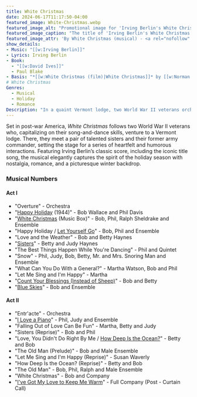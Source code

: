 ```yaml
---
title: White Christmas
date: 2024-06-17T11:17:50-04:00
featured_image: White-Christmas.webp
featured_image_alt: "Promotional image for 'Irving Berlin's White Christmas The Musical,' featuring the show's title in festive green and white lettering adorned with holly berries, set against a luxurious red velvet background."
featured_image_caption: "The title of 'Irving Berlin's White Christmas The Musical' is elegantly presented with festive decorations on a rich red velvet backdrop."
featured_image_attr: 'By White Christmas (musical) - <a rel="nofollow" class="external free" href="http://news.vanderbilt.edu/2012/10/tpac-discounts-christmas/">http://news.vanderbilt.edu/2012/10/tpac-discounts-christmas/</a>, <a href="//en.wikipedia.org/wiki/File:White_Christmas_(musical).jpg" title="Fair use of copyrighted material in the context of White Christmas (musical)">Fair use</a>, <a href="https://en.wikipedia.org/w/index.php?curid=39862979">Link</a>'
show_details:
- Music: "[[w:Irving Berlin]]"
- Lyrics: Irving Berlin
- Book: 
  - "[[w:David Ives]]"
  - Paul Blake
- Basis: "*[[w:White Christmas (film)|White Christmas]]* by [[w:Norman Krasna]], [[w:Norman Panama]] & [[w:Melvin Frank]]"
# White Christmas
Genres:
  - Musical
  - Holiday
  - Romance
Description: "In a quaint Vermont lodge, two World War II veterans orchestrate a musical revue with hopes of rejuvenating their former commander’s struggling business. Amidst the backdrop of falling snow and festive melodies, unexpected romances blossom, creating a tapestry of warmth and camaraderie in the winter chill."
---
```

Set in post-war America, *White Christmas* follows two World War II veterans who, capitalizing on their song-and-dance skills, venture to a Vermont lodge. There, they meet a pair of talented sisters and their former army commander, setting the stage for a series of heartfelt and humorous interactions. Featuring Irving Berlin’s classic score, including the iconic title song, the musical elegantly captures the spirit of the holiday season with nostalgia, romance, and a picturesque winter backdrop.

### Musical Numbers

#### Act I

-   "Overture" - Orchestra
-   "[Happy Holiday](https://en.wikipedia.org/wiki/Happy_Holiday_(song) "Happy Holiday (song)")  (1944)" - Bob Wallace and Phil Davis
-   "[White Christmas](https://en.wikipedia.org/wiki/White_Christmas_(song) "White Christmas (song)")  (Music Box)" - Bob, Phil, Ralph Sheldrake and Ensemble
-   "Happy Holiday /  [Let Yourself Go](https://en.wikipedia.org/wiki/Let_Yourself_Go_(Irving_Berlin_song) "Let Yourself Go (Irving Berlin song)")" - Bob, Phil and Ensemble
-   "Love and the Weather" - Bob and Betty Haynes
-   "[Sisters](https://en.wikipedia.org/wiki/Sisters_(song) "Sisters (song)")" - Betty and Judy Haynes
-   "The Best Things Happen While You're Dancing" - Phil and Quintet
-   "Snow" - Phil, Judy, Bob, Betty, Mr. and Mrs. Snoring Man and Ensemble
-   "What Can You Do With a General?" - Martha Watson, Bob and Phil
-   "Let Me Sing and I'm Happy" - Martha
-   "[Count Your Blessings (Instead of Sheep)](https://en.wikipedia.org/wiki/Count_Your_Blessings_(Instead_of_Sheep) "Count Your Blessings (Instead of Sheep)")" - Bob and Betty
-   "[Blue Skies](https://en.wikipedia.org/wiki/Blue_Skies_(Irving_Berlin_song) "Blue Skies (Irving Berlin song)")" - Bob and Ensemble

#### Act II

-   "Entr'acte" - Orchestra
-   "[I Love a Piano](https://en.wikipedia.org/wiki/I_Love_a_Piano "I Love a Piano")" - Phil, Judy and Ensemble
-   "Falling Out of Love Can Be Fun" - Martha, Betty and Judy
-   "Sisters (Reprise)" - Bob and Phil
-   "Love, You Didn't Do Right By Me /  [How Deep Is the Ocean?](https://en.wikipedia.org/wiki/How_Deep_Is_the_Ocean%3F "How Deep Is the Ocean?")" - Betty and Bob
-   "The Old Man (Prelude)" - Bob and Male Ensemble
-   "Let Me Sing and I'm Happy (Reprise)" - Susan Waverly
-   "How Deep Is the Ocean? (Reprise)" - Betty and Bob
-   "The Old Man" - Bob, Phil, Ralph and Male Ensemble
-   "White Christmas" - Bob and Company
-   "[I've Got My Love to Keep Me Warm](https://en.wikipedia.org/wiki/I%27ve_Got_My_Love_to_Keep_Me_Warm "I've Got My Love to Keep Me Warm")" - Full Company (Post - Curtain Call)